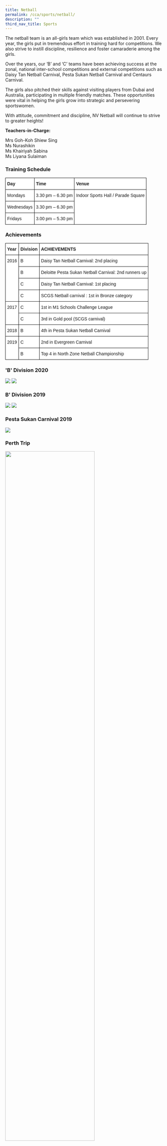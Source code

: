 ```yaml
---
title: Netball
permalink: /cca/sports/netball/
description: ""
third_nav_title: Sports
---
```

The netball team is an all-girls team which was established in 2001. Every year, the girls put in tremendous effort in training hard for competitions. We also strive to instill discipline, resilience and foster camaraderie among the girls.

Over the years, our ‘B’ and ‘C’ teams have been achieving success at the zonal, national inter-school competitions and external competitions such as Daisy Tan Netball Carnival, Pesta Sukan Netball Carnival and Centaurs Carnival.

The girls also pitched their skills against visiting players from Dubai and Australia, participating in multiple friendly matches. These opportunities were vital in helping the girls grow into strategic and persevering sportswomen.

With attitude, commitment and discipline, NV Netball will continue to strive to greater heights!

**Teachers-in-Charge:**

Mrs Goh-Koh Shiew Sing <br>
Ms Nurashikin   <br>
Ms Khairiyah Sabina <br>
Ms Liyana Sulaiman

  

### Training Schedule

<style type="text/css">
.tg  {border-collapse:collapse;border-spacing:0;}
.tg td{border-color:black;border-style:solid;border-width:1px;font-family:Arial, sans-serif;font-size:14px;
  overflow:hidden;padding:10px 5px;word-break:normal;}
.tg th{border-color:black;border-style:solid;border-width:1px;font-family:Arial, sans-serif;font-size:14px;
  font-weight:normal;overflow:hidden;padding:10px 5px;word-break:normal;}
.tg .tg-dgl5{background-color:#FFF;font-weight:bold;text-align:left;vertical-align:top}
.tg .tg-ktyi{background-color:#FFF;text-align:left;vertical-align:top}
</style>
<table class="tg">
<thead>
  <tr>
    <th class="tg-dgl5">Day</th>
    <th class="tg-dgl5">Time</th>
    <th class="tg-dgl5">Venue</th>
  </tr>
</thead>
<tbody>
  <tr>
    <td class="tg-ktyi">Mondays</td>
    <td class="tg-ktyi">3.30 pm – 6.30 pm</td>
    <td class="tg-ktyi" rowspan="3">Indoor Sports Hall / <span style="background-color:initial">Parade Square</span></td>
  </tr>
  <tr>
    <td class="tg-ktyi">Wednesdays</td>
    <td class="tg-ktyi">3.30 pm – 6.30 pm</td>
  </tr>
  <tr>
    <td class="tg-ktyi">Fridays</td>
    <td class="tg-ktyi">3.00 pm – 5.30 pm</td>
  </tr>
</tbody>
</table>

### Achievements

<style type="text/css">
.tg  {border-collapse:collapse;border-spacing:0;}
.tg td{border-color:black;border-style:solid;border-width:1px;font-family:Arial, sans-serif;font-size:14px;
  overflow:hidden;padding:10px 5px;word-break:normal;}
.tg th{border-color:black;border-style:solid;border-width:1px;font-family:Arial, sans-serif;font-size:14px;
  font-weight:normal;overflow:hidden;padding:10px 5px;word-break:normal;}
.tg .tg-dgl5{background-color:#FFF;font-weight:bold;text-align:left;vertical-align:top}
.tg .tg-ktyi{background-color:#FFF;text-align:left;vertical-align:top}
</style>
<table class="tg">
<thead>
  <tr>
    <th class="tg-dgl5">Year</th>
    <th class="tg-dgl5">Division</th>
    <th class="tg-dgl5">ACHIEVEMENTS</th>
  </tr>
</thead>
<tbody>
  <tr>
    <td class="tg-ktyi" rowspan="4">2016</td>
    <td class="tg-ktyi">B</td>
    <td class="tg-ktyi">Daisy Tan Netball Carnival: 2nd placing </td>
  </tr>
  <tr>
    <td class="tg-ktyi">B</td>
    <td class="tg-ktyi">Deloitte Pesta Sukan Netball Carnival: 2nd runners up</td>
  </tr>
  <tr>
    <td class="tg-ktyi">  C  </td>
    <td class="tg-ktyi"> Daisy Tan Netball Carnival: 1st placing</td>
  </tr>
  <tr>
    <td class="tg-ktyi">  C  </td>
    <td class="tg-ktyi"> SCGS Netball  carnival : 1st in Bronze category</td>
  </tr>
  <tr>
    <td class="tg-ktyi" rowspan="2">2017</td>
    <td class="tg-ktyi">C</td>
    <td class="tg-ktyi">1st in M1 Schools Challenge League </td>
  </tr>
  <tr>
    <td class="tg-ktyi">C</td>
    <td class="tg-ktyi">3rd in Gold pool (SCGS carnival) </td>
  </tr>
  <tr>
    <td class="tg-ktyi">2018</td>
    <td class="tg-ktyi">B</td>
    <td class="tg-ktyi">4th in Pesta Sukan Netball Carnival</td>
  </tr>
  <tr>
    <td class="tg-ktyi" rowspan="2">2019</td>
    <td class="tg-ktyi">C</td>
    <td class="tg-ktyi">2nd in Evergreen Carnival</td>
  </tr>
  <tr>
    <td class="tg-ktyi">B</td>
    <td class="tg-ktyi">Top 4 in North Zone Netball Championship</td>
  </tr>
</tbody>
</table>

### 'B' Division 2020

![](/images/B%20Division%202020.jpg)
![](/images/B%20Division%202020.png)

### B' Division 2019

![](/images/2019_B%20Div.jpg)
![](/images/2019_B%20Div.png)

### Pesta Sukan Carnival 2019

![](/images/pesta%20sukan%20carnival%202019.png)

### Perth Trip


<img src="/images/Perth%20trip_Freo.jpg" 
     style="width:75%">
		 
![](/images/perth.png)

<img src="/images/Perth%20trip_MLC%20group.jpg" 
     style="width:75%">